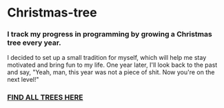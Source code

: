 # Christmas-tree
### I track my progress in programming by growing a Christmas tree every year.

I decided to set up a small tradition for myself, which will help me stay motivated and bring fun to my life. One year later, I'll look back to the past and say, "Yeah, man, this year was not a piece of shit. Now you're on the next level!"

### [FIND ALL TREES HERE](https://github.com/iliamunaev/Christmas-tree/blob/main/trees.md)
